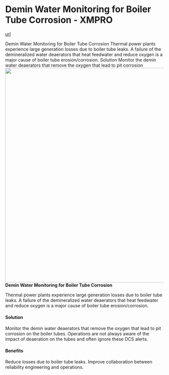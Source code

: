 # Demin Water Monitoring for Boiler Tube Corrosion - XMPRO

[url](https://xmpro.com/solutions-library/power-utilities,use-cases/demin-water-monitoring-for-boiler-tube-corrosion/)


<div class="portfolio-top">

<div class="row page-wrapper">

<div class="large-12 col mb-0 pb-0">

<div class="portfolio-summary entry-summary">

<div class="row">

<div class="col col-fit pb-0">
Demin Water Monitoring for Boiler Tube Corrosion Thermal power plants experience large generation losses due to boiler tube leaks. A failure of the demineralized water deaerators that heat feedwater and reduce oxygen is a major cause of boiler tube erosion/corrosion. Solution Monitor the demin water deaerators that remove the oxygen that lead to pit corrosion
</div>
</div>
</div>
</div>
</div>

<div id="portfolio-content" role="main">

<div class="portfolio-inner">

<div class="row" id="row-2130249640">

<div class="col small-12 large-12" id="col-1253300414">

<div class="col-inner">

<div data-name="entity_field_post_title"><img height="680" src="https://xmpro.com/wp-content/uploads/2020/04/8.jpg" width="1020"/>
</div>

<div class="drts-display-element drts-display-element-entity_field_post_title-1 drts-display-element-inlineable directory-item-title" data-name="entity_field_post_title"><strong>Demin Water Monitoring for Boiler Tube Corrosion</strong></div>

<div class="drts-display-element drts-display-element-entity_field_post_content-2 directory-item-category" data-name="entity_field_post_content">
<p>Thermal power plants experience large generation losses due to boiler tube leaks. A failure of the demineralized water deaerators that heat feedwater and reduce oxygen is a major cause of boiler tube erosion/corrosion.</p>
<h4><strong>Solution</strong></h4>
<p>Monitor the demin water deaerators that remove the oxygen that lead to pit corrosion on the boiler tubes. Operations are not always aware of the impact of deaeration on the tubes and often ignore these DCS alerts.</p>
<h4><strong>Benefits</strong></h4>
<p>Reduce losses due to boiler tube leaks. Improve collaboration between reliability engineering and operations.</p>
</div>
</div>
</div>
</div>
</div>
</div>
</div>